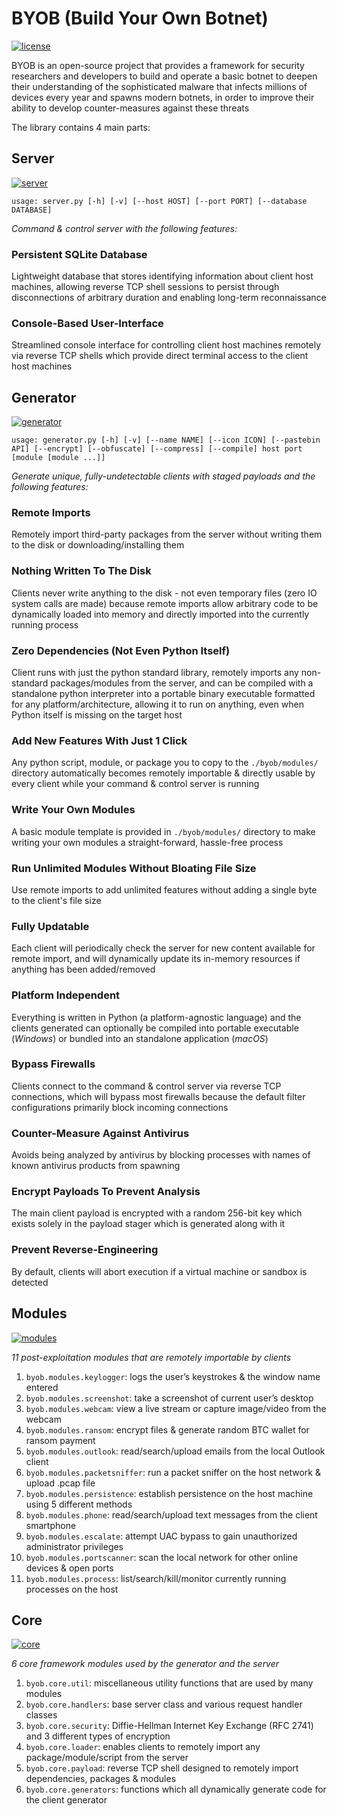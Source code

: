 # BYOB (Build Your Own Botnet)
[![license](https://img.shields.io/badge/license-GPL-brightgreen.svg)](https://github.com/colental/byob/blob/master/LICENSE)

BYOB is an open-source project that provides a framework for security researchers 
and developers to build and operate a basic botnet to deepen their understanding
of the sophisticated malware that infects millions of devices every year and spawns
modern botnets, in order to improve their ability to develop counter-measures against 
these threats

The library contains 4 main parts:

## Server
[![server](https://img.shields.io/badge/byob-server-blue.svg)](https://github.com/colental/byob/blob/master/byob/server.py)

`usage: server.py [-h] [-v] [--host HOST] [--port PORT] [--database DATABASE]`

*Command & control server with the following features:*

### Persistent SQLite Database

Lightweight database that stores identifying information about client host machines, 
allowing reverse TCP shell sessions to persist through disconnections of arbitrary
duration and enabling long-term reconnaissance 

### Console-Based User-Interface

Streamlined console interface for controlling client host machines remotely via 
reverse TCP shells which provide direct terminal access to the client host machines

## Generator
[![generator](https://img.shields.io/badge/byob-generator-blue.svg)](https://github.com/colental/byob/blob/master/byob/generator.py)

`usage: generator.py [-h] [-v] [--name NAME] [--icon ICON] [--pastebin API]
                     [--encrypt] [--obfuscate] [--compress] [--compile]
                     host port [module [module ...]]`

*Generate unique, fully-undetectable clients with staged payloads and the following features:*

### Remote Imports

Remotely import third-party packages from the server without writing them 
to the disk or downloading/installing them

### Nothing Written To The Disk 

Clients never write anything to the disk - not even temporary files (zero IO
system calls are made) because remote imports allow arbitrary code to be 
dynamically loaded into memory and directly imported into the currently running 
process

### Zero Dependencies (Not Even Python Itself)

Client runs with just the python standard library, remotely imports any non-standard
packages/modules from the server, and can be compiled with a standalone python 
interpreter into a portable binary executable formatted for any platform/architecture,
allowing it to run on anything, even when Python itself is missing on the target host

### Add New Features With Just 1 Click 

Any python script, module, or package you to copy to the `./byob/modules/` directory
automatically becomes remotely importable & directly usable by every client while 
your command & control server is running

### Write Your Own Modules

A basic module template is provided in `./byob/modules/` directory to make writing
your own modules a straight-forward, hassle-free process

### Run Unlimited Modules Without Bloating File Size

Use remote imports to add unlimited features without adding a single byte to the
client's file size 

### Fully Updatable

Each client will periodically check the server for new content available for
remote import, and will dynamically update its in-memory resources
if anything has been added/removed

### Platform Independent

Everything is written in Python (a platform-agnostic language) and the clients
generated can optionally be compiled into portable executable (*Windows*) or
bundled into an standalone application (*macOS*)

### Bypass Firewalls

Clients connect to the command & control server via reverse TCP connections, which
will bypass most firewalls because the default filter configurations primarily
block incoming connections

### Counter-Measure Against Antivirus

Avoids being analyzed by antivirus by blocking processes with names of known antivirus
products from spawning

### Encrypt Payloads To Prevent Analysis

The main client payload is encrypted with a random 256-bit key which exists solely
in the payload stager which is generated along with it

### Prevent Reverse-Engineering

By default, clients will abort execution if a virtual machine or sandbox is detected

## Modules
[![modules](https://img.shields.io/badge/byob-modules-blue.svg)](https://github.com/colental/byob/blob/master/byob/modules)

*11 post-exploitation modules that are remotely importable by clients*

1) `byob.modules.keylogger`: logs the user’s keystrokes & the window name entered
2) `byob.modules.screenshot`: take a screenshot of current user’s desktop
3) `byob.modules.webcam`: view a live stream or capture image/video from the webcam
4) `byob.modules.ransom`: encrypt files & generate random BTC wallet for ransom payment
5) `byob.modules.outlook`: read/search/upload emails from the local Outlook client
6) `byob.modules.packetsniffer`: run a packet sniffer on the host network & upload .pcap file
7) `byob.modules.persistence`: establish persistence on the host machine using 5 different methods
8) `byob.modules.phone`: read/search/upload text messages from the client smartphone
9) `byob.modules.escalate`: attempt UAC bypass to gain unauthorized administrator privileges
10) `byob.modules.portscanner`: scan the local network for other online devices & open ports
11) `byob.modules.process`: list/search/kill/monitor currently running processes on the host

## Core
[![core](https://img.shields.io/badge/byob-core-blue.svg)](https://github.com/colental/byob/blob/master/byob/core)

*6 core framework modules used by the generator and the server*

1) `byob.core.util`: miscellaneous utility functions that are used by many modules
2) `byob.core.handlers`: base server class and various request handler classes
3) `byob.core.security`: Diffie-Hellman Internet Key Exchange (RFC 2741) and 3 different types of encryption
4) `byob.core.loader`: enables clients to remotely import any package/module/script from the server
5) `byob.core.payload`: reverse TCP shell designed to remotely import dependencies, packages & modules
6) `byob.core.generators`: functions which all dynamically generate code for the client generator


